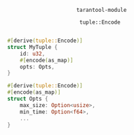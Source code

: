 
                              tarantool-module

                               tuple::Encode

```rust

    #[derive(tuple::Encode)]
    struct MyTuple {
        id: u32,
        #[encode(as_map)]
        opts: Opts,
    }

    #[derive(tuple::Encode)]
    #[encode(as_map)]
    struct Opts {
        max_size: Option<usize>,
        min_time: Option<f64>,
        ...
    }

```

